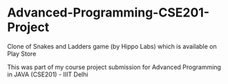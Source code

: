 # Advanced-Programming-CSE201-Project
Clone of Snakes and Ladders game (by Hippo Labs) which is available on Play Store

This was part of my course project submission for Advanced Programming in JAVA (CSE201) - IIIT Delhi
